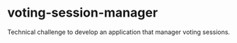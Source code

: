 # voting-session-manager
Technical challenge to develop an application that manager voting sessions.
